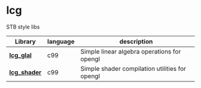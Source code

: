 # lcg

STB style libs

| Library | language | description 
| ------ | ------ | ------ | 
| **[lcg_glal](lcg_glal/README.md)** | c99 |Simple linear algebra operations for opengl |
| **[lcg_shader](lcg_shader/README.md)** | c99 |Simple shader compilation utilities for opengl |
